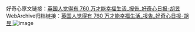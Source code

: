 好奇心原文链接：[英国人觉得有 760 万才能幸福生活_报告_好奇心日报-胡昱 ](https://www.qdaily.com/articles/9865.html)
WebArchive归档链接：[英国人觉得有 760 万才能幸福生活_报告_好奇心日报-胡昱 ](http://web.archive.org/web/20190623155119/https://www.qdaily.com/articles/9865.html)
![image](http://ww3.sinaimg.cn/large/007d5XDply1g3vgwqrbxjj30u02d8au3)
